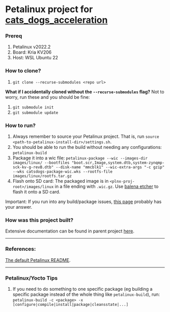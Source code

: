 # Petalinux project for [cats_dogs_acceleration](https://github.com/jona1115/cats_dogs_acceleration)

### Prereq
1. Petalinux v2022.2
2. Board: Kria KV206
3. Host: WSL Ubuntu 22

### How to clone?
1. `git clone --recurse-submodules <repo url>`

**What if I accidentally cloned without the `--recurse-submodules` flag?** Not to worry, run these and you should be fine:
1. `git submodule init`
2. `git submodule update`

### How to run?
1. Always remember to source your Petalinux project. That is, run `source <path-to-petalinux-install-dir>/settings.sh`.
2. You should be able to run the build without needing any configurations: `petalinux-build`
3. Package it into a wic file: `petalinux-package --wic --images-dir images/linux/ --bootfiles "boot.scr,Image,system.dtb,system-zynqmp-sck-kv-g-revB.dtb" --disk-name "mmcblk1" --wic-extra-args "-c gzip" --wks catsdogs-package-wic.wks --rootfs-file images/linux/rootfs.tar.gz`
4. Flash onto SD card: The packaged image is in `<plnx-proj-root>/images/linux` in a file ending with `.wic.gz`. Use [balena etcher](https://etcher.balena.io/) to flash it onto a SD card.

Important: If you run into any build/package issues, [this page](https://github.com/jona1115/cats_dogs_acceleration/blob/main/documentations/vivadoTRD_and_Petalinux/README.md) probably has your answer.

### How was this project built?
Extensive documentation can be found in parent project [here](https://github.com/jona1115/cats_dogs_acceleration/blob/main/documentations/vivadoTRD_and_Petalinux/README.md).

***

### References:
[The default Petalinux README](https://github.com/jona1115/cats_dogs_acceleration_petalinux/blob/main/README).

***

### Petalinux/Yocto Tips
1. If you need to do something to one specific package (eg building a specific package instead of the whole thing like `petalinux-build`), run: `petalinux-build -c <package> -x [configure|compile|install|package|cleansstate|...]`
